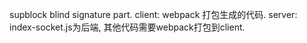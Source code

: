 supblock blind signature part.
client: webpack 打包生成的代码.
server: index-socket.js为后端, 其他代码需要webpack打包到client.
